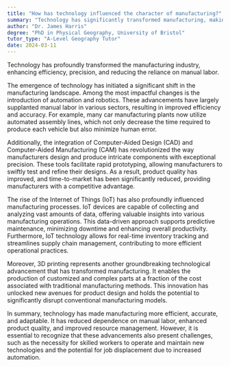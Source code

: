 ```yaml
---
title: "How has technology influenced the character of manufacturing?"
summary: "Technology has significantly transformed manufacturing, making it more efficient, precise, and less labour-intensive."
author: "Dr. James Harris"
degree: "PhD in Physical Geography, University of Bristol"
tutor_type: "A-Level Geography Tutor"
date: 2024-03-11
---
```


Technology has profoundly transformed the manufacturing industry, enhancing efficiency, precision, and reducing the reliance on manual labor.

The emergence of technology has initiated a significant shift in the manufacturing landscape. Among the most impactful changes is the introduction of automation and robotics. These advancements have largely supplanted manual labor in various sectors, resulting in improved efficiency and accuracy. For example, many car manufacturing plants now utilize automated assembly lines, which not only decrease the time required to produce each vehicle but also minimize human error.

Additionally, the integration of Computer-Aided Design (CAD) and Computer-Aided Manufacturing (CAM) has revolutionized the way manufacturers design and produce intricate components with exceptional precision. These tools facilitate rapid prototyping, allowing manufacturers to swiftly test and refine their designs. As a result, product quality has improved, and time-to-market has been significantly reduced, providing manufacturers with a competitive advantage.

The rise of the Internet of Things (IoT) has also profoundly influenced manufacturing processes. IoT devices are capable of collecting and analyzing vast amounts of data, offering valuable insights into various manufacturing operations. This data-driven approach supports predictive maintenance, minimizing downtime and enhancing overall productivity. Furthermore, IoT technology allows for real-time inventory tracking and streamlines supply chain management, contributing to more efficient operational practices.

Moreover, 3D printing represents another groundbreaking technological advancement that has transformed manufacturing. It enables the production of customized and complex parts at a fraction of the cost associated with traditional manufacturing methods. This innovation has unlocked new avenues for product design and holds the potential to significantly disrupt conventional manufacturing models.

In summary, technology has made manufacturing more efficient, accurate, and adaptable. It has reduced dependence on manual labor, enhanced product quality, and improved resource management. However, it is essential to recognize that these advancements also present challenges, such as the necessity for skilled workers to operate and maintain new technologies and the potential for job displacement due to increased automation.
    
